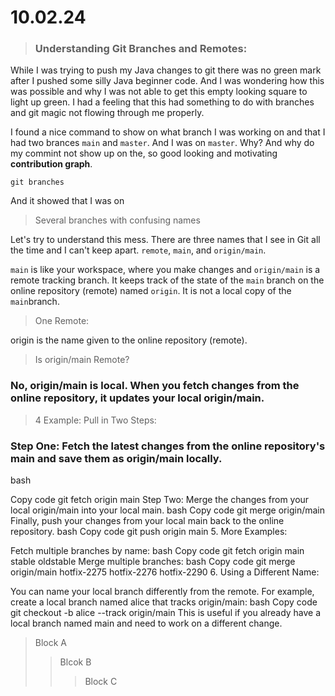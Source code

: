 # 10.02.24

> ### Understanding Git Branches and Remotes:

While I was trying to push my Java changes to git there was no green mark after I pushed some silly Java beginner code. And I was wondering how this was possible and why I was not able to get this empty looking square to light up green. I had a feeling that this had something to do with branches and git magic not flowing through me properly. 

I found a nice command to show on what branch I was working on and that I had two brances `main` and `master`. And I was on `master`. Why? And why do my commint not show up on the, so good looking and motivating **contribution graph**.


```git
git branches
```

And it showed that I was on 

> Several branches with confusing names

Let's try to understand this mess. There are three names that I see in Git all the time and I can't keep apart. `remote`, `main`, and `origin/main`. 

`main` is like your workspace, where you make changes and `origin/main` is a remote tracking branch. It keeps track of the state of the `main` branch on the online repository (remote) named `origin`. It is not a local copy of the `main`branch.

> One Remote:

origin is the name given to the online repository (remote).
> Is origin/main Remote?

### No, origin/main is local. When you fetch changes from the online repository, it updates your local origin/main.

> 4 Example: Pull in Two Steps:


### Step One: Fetch the latest changes from the online repository's main and save them as origin/main locally.

bash

Copy code
git fetch origin main
Step Two: Merge the changes from your local origin/main into your local main.
bash
Copy code
git merge origin/main
Finally, push your changes from your local main back to the online repository.
bash
Copy code
git push origin main
5. More Examples:

Fetch multiple branches by name:
bash
Copy code
git fetch origin main stable oldstable
Merge multiple branches:
bash
Copy code
git merge origin/main hotfix-2275 hotfix-2276 hotfix-2290
6. Using a Different Name:

You can name your local branch differently from the remote. For example, create a local branch named alice that tracks origin/main:
bash
Copy code
git checkout -b alice --track origin/main
This is useful if you already have a local branch named main and need to work on a different change.

> Block A
>> Blcok B
>>> Block C
